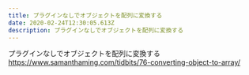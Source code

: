 ```yaml
---
title: プラグインなしでオブジェクトを配列に変換する
date: 2020-02-24T12:30:05.613Z
description: プラグインなしでオブジェクトを配列に変換する
---
```

プラグインなしでオブジェクトを配列に変換する
https://www.samanthaming.com/tidbits/76-converting-object-to-array/
